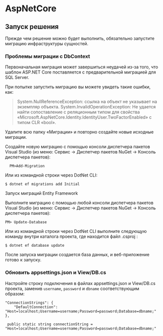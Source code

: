 # AspNetCore

## Запуск решения

Прежде чем решение можно будет выполнить, обязательно запустите миграцию инфраструктуры сущностей.

### Проблемы миграции с DbContext

Первоначальная миграция может завершиться неудачей из-за того, что шаблон ASP.NET Core поставляется с предварительной миграцией для SQL Server.

При попытке запустить миграцию вы можете увидеть такие ошибки, как:
> System.NullReferenceException: ссылка на объект не указывает на экземпляр объекта. 
> System.InvalidOperationException: Не удается найти сопоставление с реляционным типом для свойства «Microsoft.AspNetCore.Identity.IdentityUser.TwoFactorEnabled» с типом CLR «bool».

Удалите всю папку «Миграции» и повторно создайте новые исходные миграции.

Создайте новую миграцию с помощью консоли диспетчера пакетов Visual Studio (из меню: Сервис -> Диспетчер пакетов NuGet -> Консоль диспетчера пакетов):
```
  PM>Add-Migration
```
Или из командной строки через DotNet CLI:
```
$ dotnet ef migrations add Initial
```
Запуск миграций Entity Framework

Выполните миграцию с помощью любой консоли диспетчера пакетов Visual Studio (из меню: Сервис -> Диспетчер пакетов NuGet -> Консоль диспетчера пакетов):
```
PM> Update-Database
```
Или из командной строки через DotNet CLI выполните следующую команду внутри каталога проекта, где находится файл .csproj :
```
$ dotnet ef database update
```
После запуска миграции создается база данных, и веб-приложение готово к запуску.

### Обновить appsettings.json и View/DB.cs
Настройте строку подключения в файлах appsettings.json и View/DB.cs проекта, заменив ```username```, ```password``` и ```dbname``` соответствующим образом:
```
"ConnectionStrings": {
    "DefaultConnection": "Host=localhost;Username=username;Password=password;Database=dbname;"
},

 public static string connectionString = "Host=localhost;Username=username;Password=password;Database=dbname;"
```
